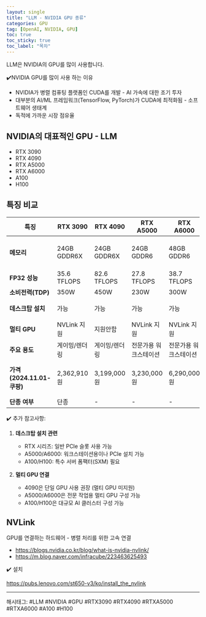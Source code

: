 ```yaml
---
layout: single
title: "LLM - NVIDIA GPU 종류"
categories: GPU
tag: [OpenAI, NVIDIA, GPU]
toc: true
toc_sticky: true
toc_label: "목차"
---
```


LLM은 NVIDIA의 GPU를 많이 사용합니다.

✔️NVIDIA GPU를 많이 사용 하는 이유

- NVIDIA가 병렬 컴퓨팅 플랫폼인 CUDA를 개발 - AI 가속에 대한 조기 투자
- 대부분의 AI/ML 프레임워크(TensorFlow, PyTorch)가 CUDA에 최적화됨 - 소프트웨어 생태계
- 독적에 가까운 시장 점유율

## NVIDIA의 대표적인 GPU - LLM

- RTX 3090
- RTX 4090
- RTX A5000
- RTX A6000
- A100
- H100

## 특징 비교

| 특징 | RTX 3090 | RTX 4090 | RTX A5000 | RTX A6000 | A100 | H100 |
|------|----------|----------|------------|------------|------|------|
| **메모리** | 24GB GDDR6X | 24GB GDDR6X | 24GB GDDR6 | 48GB GDDR6 | 40GB HBM2 / 80GB HBM2e | 80GB HBM3 |
| **FP32 성능** | 35.6 TFLOPS | 82.6 TFLOPS | 27.8 TFLOPS | 38.7 TFLOPS | 19.5 TFLOPS | 51 TFLOPS |
| **소비전력(TDP)** | 350W | 450W | 230W | 300W | 400W | 700W |
| **데스크탑 설치** | 가능 | 가능 | 가능 | 가능 | 불가능(서버용) | 불가능(서버용) |
| **멀티 GPU** | NVLink 지원 | 지원안함 | NVLink 지원 | NVLink 지원 | NVLink 지원 | NVLink 지원 |
| **주요 용도** | 게이밍/렌더링 | 게이밍/렌더링 | 전문가용 워크스테이션 | 전문가용 워크스테이션 | AI 학습/추론 | AI 학습/추론 |
| **가격(2024.11.01-쿠팡)** | 2,362,910원 | 3,199,000원 | 3,230,000원 | 6,290,000원 | 13,600,000원 ~ 29,750,000원 | 42,850,000원 |
| **단종 여부** | 단종 | - | - | - | 단종 | - |

✔️ 추가 참고사항:

1. **데스크탑 설치 관련**
   - RTX 시리즈: 일반 PCIe 슬롯 사용 가능
   - A5000/A6000: 워크스테이션용이나 PCIe 설치 가능
   - A100/H100: 특수 서버 폼팩터(SXM) 필요

2. **멀티 GPU 연결**
   - 4090은 단일 GPU 사용 권장 (멀티 GPU 미지원)
   - A5000/A6000은 전문 작업용 멀티 GPU 구성 가능
   - A100/H100은 대규모 AI 클러스터 구성 가능

## NVLink

GPU를 연결하는 하드웨어 - 병렬 처리를 위한 고속 연결

- <https://blogs.nvidia.co.kr/blog/what-is-nvidia-nvlink/>
- <https://m.blog.naver.com/infracube/223463625493>

✔️ 설치

<https://pubs.lenovo.com/st650-v3/ko/install_the_nvlink>

---

해시태그: #LLM #NVIDIA #GPU #RTX3090 #RTX4090 #RTXA5000 #RTXA6000 #A100 #H100
